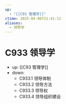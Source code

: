 ```yaml
---
up:
  - "[[C93 管理学]]"
ctime: 2025-04-06T21:41:11
aliases:
  - 领导学
---
```


# C933 领导学

- up: [[C93 管理学]]
- down:	
	- C933.1 领导体制
	- C933.2 领导方法
	- C933.3 领导权
	- C933.4 领导组织建设
	
